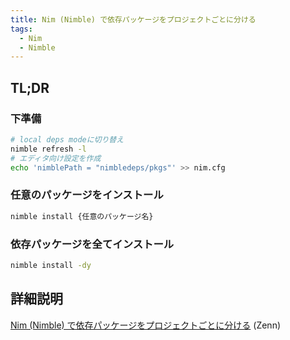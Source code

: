 ```yaml
---
title: Nim (Nimble) で依存パッケージをプロジェクトごとに分ける
tags:
  - Nim
  - Nimble
---
```

## TL;DR
### 下準備
```sh
# local deps modeに切り替え
nimble refresh -l
# エディタ向け設定を作成
echo 'nimblePath = "nimbledeps/pkgs"' >> nim.cfg
```
### 任意のパッケージをインストール
```sh
nimble install {任意のパッケージ名}
```
### 依存パッケージを全てインストール
```sh
nimble install -dy
```
## 詳細説明
[Nim (Nimble) で依存パッケージをプロジェクトごとに分ける](https://zenn.dev/lafixier/scraps/0246cb279a9753) (Zenn)